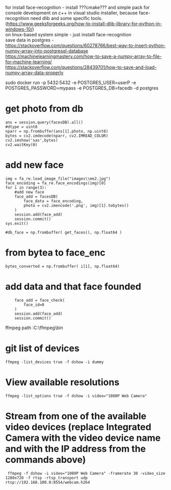 for install face-recognition - install ???cmake??? and simple pack for console development on c++ in visual studio installer, because face-recognition need dlib and  some specific tools.(https://www.geeksforgeeks.org/how-to-install-dlib-library-for-python-in-windows-10/)  
on linux-based system  simple - just installl face-recognition  
save data in postgres - https://stackoverflow.com/questions/60278766/best-way-to-insert-python-numpy-array-into-postgresql-database  
https://machinelearningmastery.com/how-to-save-a-numpy-array-to-file-for-machine-learning/  
https://stackoverflow.com/questions/28439701/how-to-save-and-load-numpy-array-data-properly  
  
sudo docker run -p 5432:5432 -e POSTGRES_USER=userP -e POSTGRES_PASSWORD=mypass -e POSTGRES_DB=facedb -d postgres


# get photo from db
    ans = session.query(facesDB).all()
    #dtype = uint8
    nparr = np.frombuffer(ans[1].photo, np.uint8)
    bytes = cv2.imdecode(nparr, cv2.IMREAD_COLOR)
    cv2.imshow('sas',bytes)
    cv2.waitKey(0)

# add new face

    img = fa_re.load_image_file("images\\me2.jpg")
    face_encoding = fa_re.face_encodings(img)[0] 
    for i in range(3):
        #add new face
        face_add = facesDB(
            face_data = face_encoding,
            photo = cv2.imencode('.png', img)[1].tobytes()
        )
        session.add(face_add)
        session.commit()
    sys.exit()

    #db_face = np.frombuffer( get_faces(), np.float64 )

# from bytea to face_enc
    bytes_converted = np.frombuffer( i[1], np.float64)

# add data and that face founded
        face_add = face_check(
            face_id=0
        )
        session.add(face_add)
        session.commit()

ffmpeg path :C:\ffmpeg\bin  


# git list of devices
    ffmpeg -list_devices true -f dshow -i dummy

# View available resolutions
    ffmpeg -list_options true -f dshow -i video="1080P Web Camera"

# Stream from one of the available video devices (replace Integrated Camera with the video device name and <ip> with the IP address from the commands above)
     ffmpeg -f dshow -i video="1080P Web Camera" -framerate 30 -video_size 1280x720 -f rtsp -rtsp_transport udp rtsp://192.168.100.8:8554/webcam.h264

